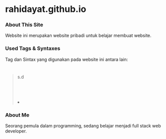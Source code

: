 # rahidayat.github.io

### About This Site
Website ini merupakan website pribadi untuk belajar membuat website. 

### Used Tags & Syntaxes
Tag dan Sintax yang digunakan pada website ini antara lain:
> <html> </html>
> <head> </head>
> <body> </body>
> <div> </div>
> <h1> </h1> s.d <h6> </h6>
> <a> </a>
> <p> </p>
> <br>
> <form> </form>
> <ul> </ul>
> <ol> </ol>
> <li> </li>



### About Me
Seorang pemula dalam programming, sedang belajar menjadi full stack web developer.
